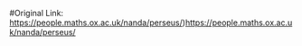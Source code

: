#Original Link:
https://people.maths.ox.ac.uk/nanda/perseus/)https://people.maths.ox.ac.uk/nanda/perseus/

